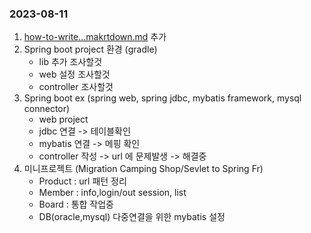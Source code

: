### 2023-08-11
1. [how-to-write...makrtdown.md](https://github.com/ej31/bukbu-til/tree/main/choiyunyoung/how-to-write-by-markdown.md) 추가
2. Spring boot project 환경 (gradle)
	- lib 추가 조사할것
	- web 설정 조사할것
	- controller 조사할것
3. Spring boot ex (spring web, spring jdbc, mybatis framework, mysql connector)
	- web project
	- jdbc 연결 -> 테이블확인
	- mybatis 연결 -> 메핑 확인
	- controller 작성 -> url 에 문제발생 -> 해결중
4. 미니프로젝트 (Migration Camping Shop/Sevlet to Spring Fr)
	- Product : url 패턴 정리
	- Member : info,login/out session, list
	- Board : 통합 작업중
	- DB(oracle,mysql) 다중연결을 위한 mybatis 설정